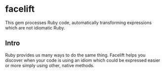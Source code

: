 # facelift

This gem processes Ruby code, automatically transforming expressions which are not idiomatic Ruby.

## Intro

Ruby provides us many ways to do the same thing. Facelift helps you discover when your code is using an idiom which could be expressed easier or more simply using other, native methods.
